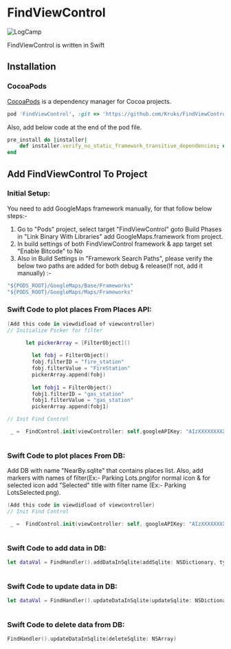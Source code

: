 # FindViewControl

![LogCamp](http://www.kahuna-mobihub.com/templates/ja_puresite/images/logo-trans.png)

FindViewControl is written in Swift

## Installation

### CocoaPods

[CocoaPods](http://cocoapods.org) is a dependency manager for Cocoa projects. 

```ruby
pod 'FindViewControl', :git => 'https://github.com/Kruks/FindViewControl.git', :tag => '1.0.12'
```
Also, add below code at the end of the pod file.
```ruby
pre_install do |installer|
    def installer.verify_no_static_framework_transitive_dependencies; end
end
```
## Add FindViewControl To Project

### Initial Setup:
You need to add GoogleMaps framework manually, for that follow below steps:-
1) Go to "Pods" project, select target "FindViewControl" goto Build Phases in "Link Binary With Libraries" add GoogleMaps.framework from project. 
2) In build settings of both FindViewControl framework & app target set "Enable Bitcode" to No
3) Also in Build Settings in "Framework Search Paths", please verify the below two paths are added for both debug & release(If not, add it manually) :-

```ruby
"${PODS_ROOT}/GoogleMaps/Base/Frameworks"
"${PODS_ROOT}/GoogleMaps/Maps/Frameworks"
```

### Swift Code to plot places From Places API:

```swift
(Add this code in viewdidload of viewcontroller)
// Initialize Picker for filter

      let pickerArray = [FilterObject]()
        
        let fobj = FilterObject()
        fobj.filterID = "fire_station"
        fobj.filterValue = "FireStation"
        pickerArray.append(fobj)
        
        let fobj1 = FilterObject()
        fobj1.filterID = "gas_station"
        fobj1.filterValue = "gas_station"
        pickerArray.append(fobj1)

// Init Find Control

 _ =  FindControl.init(viewController: self,googleAPIKey: "AIzXXXXXXXXXXXXXXXXXX8sk",useGooglePlaces: true, filterArray: pickerArray, gisURL: "GIS validation URl", googlePlacesKey: "AIzaXXXXXXXXXXXXXXXXXXFFMc", defaultLattitude: 34.052235, defaultLongitude: -118.243683, defaultAddress: "test", individualMarkersCount: 4)
 
```

### Swift Code to plot places From DB:
Add DB with name "NearBy.sqlite" that contains places list. Also, add markers with names of filter(Ex:- Parking Lots.png)for normal icon & for selected icon add "Selected" title with filter name (Ex:- Parking LotsSelected.png).


```swift
(Add this code in viewdidload of viewcontroller)
// Init Find Control

 _ =  FindControl.init(viewController: self, googleAPIKey: "AIzXXXXXXXXXXXXXXXXXX8sk", useGooglePlaces: flase, filterArray: [FilterObject](), gisURL: "GIS validation URl", googlePlacesKey: "", defaultLattitude: 34.052235, defaultLongitude: -118.243683, defaultAddress: "test", individualMarkersCount: 4)
 
```
### Swift Code to add data in DB:

```swift
let dataVal = FindHandler().addDataInSqlite(addSqlite: NSDictionary, type: "All")
 
```
### Swift Code to update data in DB:

```swift
let dataVal = FindHandler().updateDataInSqlite(updateSqlite: NSDictionary)
 
```
### Swift Code to delete data from DB:

```swift
FindHandler().updateDataInSqlite(deleteSqlite: NSArray)
 
```
